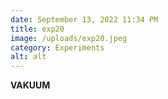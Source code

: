 ```yaml
---
date: September 13, 2022 11:34 PM
title: exp20
image: /uploads/exp20.jpeg
category: Experiments
alt: alt
---
```

**VAKUUM**